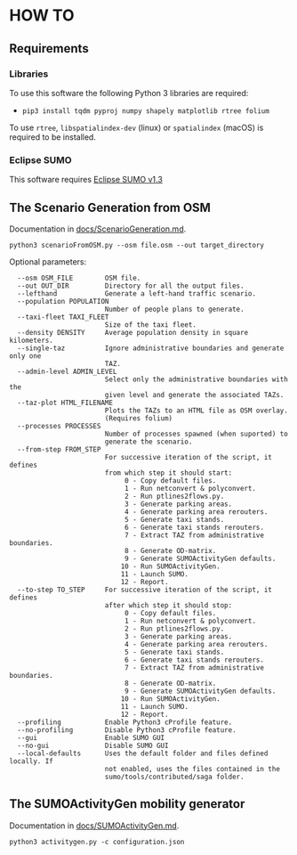 # HOW TO

## Requirements

### Libraries

To use this software the following Python 3 libraries are required:

* `pip3 install tqdm pyproj numpy shapely matplotlib rtree folium`

To use `rtree`, `libspatialindex-dev` (linux) or `spatialindex` (macOS) is required to be installed.

### Eclipse SUMO

This software requires [Eclipse SUMO v1.3](https://github.com/eclipse/sumo/releases/tag/v1_3_0)

## The Scenario Generation from OSM

Documentation in [docs/ScenarioGeneration.md](ScenarioGeneration.md).

`python3 scenarioFromOSM.py --osm file.osm --out target_directory`

Optional parameters:

```
  --osm OSM_FILE        OSM file.
  --out OUT_DIR         Directory for all the output files.
  --lefthand            Generate a left-hand traffic scenario.
  --population POPULATION
                        Number of people plans to generate.
  --taxi-fleet TAXI_FLEET
                        Size of the taxi fleet.
  --density DENSITY     Average population density in square kilometers.
  --single-taz          Ignore administrative boundaries and generate only one
                        TAZ.
  --admin-level ADMIN_LEVEL
                        Select only the administrative boundaries with the
                        given level and generate the associated TAZs.
  --taz-plot HTML_FILENAME
                        Plots the TAZs to an HTML file as OSM overlay.
                        (Requires folium)
  --processes PROCESSES
                        Number of processes spawned (when suported) to
                        generate the scenario.
  --from-step FROM_STEP
                        For successive iteration of the script, it defines
                        from which step it should start:
                             0 - Copy default files.
                             1 - Run netconvert & polyconvert.
                             2 - Run ptlines2flows.py.
                             3 - Generate parking areas.
                             4 - Generate parking area rerouters.
                             5 - Generate taxi stands.
                             6 - Generate taxi stands rerouters.
                             7 - Extract TAZ from administrative boundaries.
                             8 - Generate OD-matrix.
                             9 - Generate SUMOActivityGen defaults.
                            10 - Run SUMOActivityGen.
                            11 - Launch SUMO.
                            12 - Report.
  --to-step TO_STEP     For successive iteration of the script, it defines
                        after which step it should stop:
                             0 - Copy default files.
                             1 - Run netconvert & polyconvert.
                             2 - Run ptlines2flows.py.
                             3 - Generate parking areas.
                             4 - Generate parking area rerouters.
                             5 - Generate taxi stands.
                             6 - Generate taxi stands rerouters.
                             7 - Extract TAZ from administrative boundaries.
                             8 - Generate OD-matrix.
                             9 - Generate SUMOActivityGen defaults.
                            10 - Run SUMOActivityGen.
                            11 - Launch SUMO.
                            12 - Report.
  --profiling           Enable Python3 cProfile feature.
  --no-profiling        Disable Python3 cProfile feature.
  --gui                 Enable SUMO GUI
  --no-gui              Disable SUMO GUI
  --local-defaults      Uses the default folder and files defined locally. If
                        not enabled, uses the files contained in the
                        sumo/tools/contributed/saga folder.
```

## The SUMOActivityGen mobility generator

Documentation in [docs/SUMOActivityGen.md](SUMOActivityGen.md).

`python3 activitygen.py -c configuration.json`
